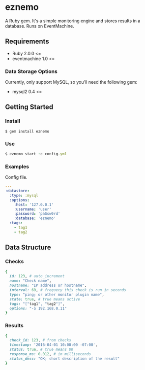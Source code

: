 # eznemo

A Ruby gem. It's a simple monitoring engine and stores results in a database. Runs on EventMachine.

## Requirements

- Ruby 2.0.0 <=
- eventmachine 1.0 <=

### Data Storage Options

Currently, only support MySQL, so you'll need the following gem:

- mysql2 0.4 <=

## Getting Started

### Install

```
$ gem install eznemo
```

### Use

```ruby
$ eznemo start -c config.yml
```

### Examples

Config file.

```yaml
---
:datastore:
  :type: :mysql
  :options:
    :host: '127.0.0.1'
    :username: 'user'
    :password: 'paSsw0rd'
    :database: 'eznemo'
  :tags:
    - tag1
    - tag2
```

## Data Structure

### Checks

```ruby
{
  id: 123, # auto_increment
  name: "Check name",
  hostname: "IP address or hostname",
  interval: 60, # frequecy this check is run in seconds
  type: "ping; or other monitor plugin name",
  state: true, # true means active
  tags: "["tag1", "tag2"]",
  options: "-S 192.168.0.11"
}
```

### Results

```ruby
{
  check_id: 123, # from checks
  timestamp: '2016-04-01 10:00:00 -07:00',
  status: true, # true means OK
  response_ms: 0.012, # in milliseconds
  status_desc: "OK; short description of the result"
}
```
